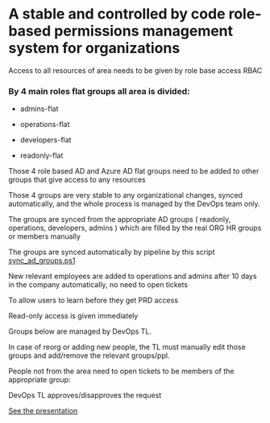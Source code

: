 # A stable and controlled by code role-based permissions management system for organizations

Access to all resources of area needs to be given by role base access RBAC 

### By 4 main roles flat groups all area is divided:

- admins-flat

- operations-flat

- developers-flat

- readonly-flat


Those 4 role based AD and Azure AD flat groups need to be added to other groups that give access to any resources

Those 4 groups are very stable to any organizational changes, synced automatically, and the whole process is managed by the DevOps team only.

The groups are synced from the appropriate AD groups ( readonly, operations, developers, admins ) which are filled by the real ORG HR groups or members manually 

The groups are synced automatically by pipeline by this script [sync_ad_groups.ps1](src/sync_ad_groups.ps1)

New relevant employees are added to operations and admins after 10 days in the company automatically, no need to open tickets

To allow users to learn before they get PRD access

Read-only access is given immediately


Groups below are managed by DevOps TL.

In case of reorg or adding new people, the TL must manually edit those groups and add/remove the relevant groups/ppl.

People not from the area need to open tickets to be members of the appropriate group:

   DevOps TL approves/disapproves the request

[See the presentation](Presentations/Permissions_Management_System_Presentation.pdf)
